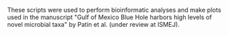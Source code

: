 These scripts were used to perform bioinformatic analyses and make plots used in the manuscript "Gulf of Mexico Blue Hole harbors high levels of novel microbial taxa" by Patin et al. (under review at ISMEJ).
